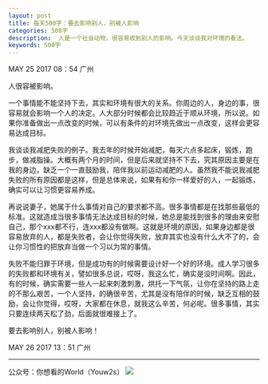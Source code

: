 ```yaml
---
layout: post
title: 每天500字：要去影响别人，别被人影响
categories: 500字
description:  人是一个社会动物，很容易收到别人的影响。今天谈谈我对环境的看法。
keywords: 500字
---
```


MAY 25 2017  08：54 广州

人很容被影响。

一个事情能不能坚持下去，其实和环境有很大的关系。你周边的人，身边的事，很容易就会影响一个人的决定。人大部分时候都会比较趋近于顺从环境，所以说。如果你准备做出一点改变的时候，可以有条件的对环境先做出一点改变，这样会更容易达成目标。

我谈谈我减肥失败的例子。我去年的时候开始减肥，每天六点多起床，锻炼，跑步，做减脂操。大概有两个月的时间，但是后来就坚持不下去，究其原因主要是在我的身边，缺乏一个一直鼓励我，陪伴我以前运动减肥的人。虽然我不能说我减肥失败的所有原因都是这样，但是总体来说，如果有和你一样爱好的人，一起锻炼，确实可以让习惯更容易养成。

再说说妻子，她属于什么事情对自己的要求都不高。很多事情都是在找那些最低的标准。这就造成当很多事情无法达成目标的时候，她总是能找到很多的理由来安慰自己，那个xxx都不行，连xxx都没有做啊。这就是环境的原因，如果身边都是很容易放弃的人，都是失败者，会让你觉得失败，放弃其实也没有什么大不了的，会让你习惯性的把放弃当做一个习以为常的事情。

失败不能归罪于环境，但是成功有的时候需要设计好一个好的环境。成人学习很多的失败都和环境有关，譬如很多总说，哎呀，我这么忙，确实是没时间啊。因此，有的时候，确实需要一些人一起来刺激刺激，烘托一下气氛，让你在坚持的路上走的不那么艰苦，一个人坚持，的确很辛苦，尤其是没有陪伴的时候，缺乏互相的鼓励，会让你觉得，哎呀，大家都在休息，就我这么辛苦，何必呢。很多事情，其实只要连续两天松了劲，后面就很难接上了。

要去影响别人，别被人影响！

MAY 26 2017  13：51 广州

---- 
公众号：你想看的World（Youw2s）
![][image-1]

[image-1]:	http://upload-images.jianshu.io/upload_images/3342594-dca1f89eba3e50ca.jpg?imageMogr2/auto-orient/strip%7CimageView2/2/w/1240